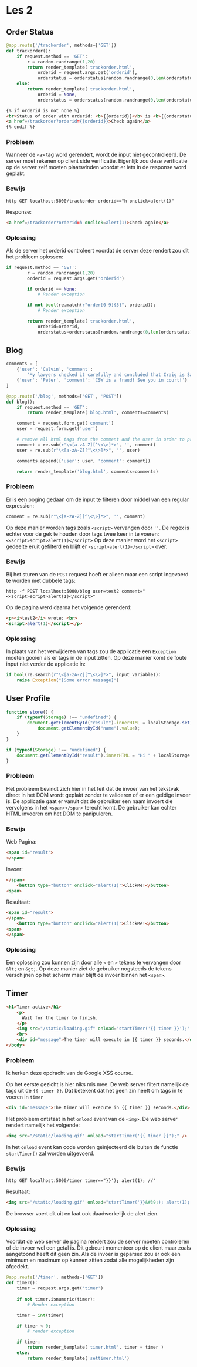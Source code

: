 # Les 2
## Order Status
```python
@app.route('/trackorder', methods=['GET'])
def trackorder():
    if request.method == 'GET':
        r = random.randrange(1,20)
        return render_template('trackorder.html',
            orderid = request.args.get('orderid'),
            orderstatus = orderstatus[random.randrange(0,len(orderstatus))])
    else:
        return render_template('trackorder.html',
            orderid = None,
            orderstatus = orderstatus[random.randrange(0,len(orderstatus))])
```
```html
{% if orderid is not none %}
<br>Status of order with orderid: <b>{{orderid}}</b> is <b>{{orderstatus}}</b><br><br>
<a href=/trackorder?orderid={{orderid}}>Check again</a>
{% endif %}
```
### Probleem
Wanneer de ```<a>``` tag word gerendert, wordt de input niet gecontroleerd. De server moet rekenen op client side verificatie. Eigenlijk zou deze verificatie op de server zelf moeten plaatsvinden voordat er iets in de response word geplakt.

### Bewijs
```
http GET localhost:5000/trackorder orderid=="h onclick=alert(1)"
```
Response:
```html
<a href=/trackorder?orderid=h onclick=alert(1)>Check again</a>
```
### Oplossing
Als de server het orderid controleert voordat de server deze rendert zou dit het probleem oplossen:

```python
if request.method == 'GET':
        r = random.randrange(1,20)
        orderid = request.args.get('orderid')

        if orderid == None:
            # Render exception

        if not bool(re.match(r"order[0-9]{5}", orderid)):
            # Render exception

        return render_template('trackorder.html',
            orderid=orderid,
            orderstatus=orderstatus[random.randrange(0,len(orderstatus))])
```

## Blog
```python
comments = [
    {'user': 'Calvin', 'comment':
        'My lawyers checked it carefully and concluded that Craig is Satoshi.'},
    {'user': 'Peter', 'comment': 'CSW is a fraud! See you in court!'}
]

@app.route('/blog', methods=['GET', 'POST'])
def blog():
    if request.method == 'GET':
        return render_template('blog.html', comments=comments)

    comment = request.form.get('comment')
    user = request.form.get('user')

    # remove all html tags from the comment and the user in order to prevent XSS
    comment = re.sub(r"\<[a-zA-Z][^\<\>]*>", '', comment)
    user = re.sub(r"\<[a-zA-Z][^\<\>]*>", '', user)

    comments.append({'user': user, 'comment': comment})

    return render_template('blog.html', comments=comments)
```
### Probleem
Er is een poging gedaan om de input te filteren door middel van een regular expression:
```python
comment = re.sub(r"\<[a-zA-Z][^\<\>]*>", '', comment)
```
Op deze manier worden tags zoals ```<script>``` vervangen door ```''```. De regex is echter voor de gek te houden door tags twee keer in te voeren: ```<<script>script>alert(1)</script>``` Op deze manier word het ```<script>``` gedeelte eruit gefilterd en blijft er ```<script>alert(1)</script>``` over.

### Bewijs
Bij het sturen van de ```POST``` request hoeft er alleen maar een script ingevoerd te worden met dubbele tags:
```
http -f POST localhost:5000/blog user=test2 comment="<<script>script>alert(1)</script>"
```
Op de pagina werd daarna het volgende gerenderd:
```html
<p><i>test2</i> wrote: <br>
<script>alert(1)</script></p>
```

### Oplossing
In plaats van het verwijderen van tags zou de applicatie een ```Exception``` moeten gooien als er tags in de input zitten. Op deze manier komt de foute input niet verder de applicatie in:
```python
if bool(re.search(r"\<[a-zA-Z][^\<\>]*>", input_variable)):
    raise Exception("[Some error message]")
```

## User Profile
```javascript
function store() {
	if (typeof(Storage) !== "undefined") {
	    document.getElementById("result").innerHTML = localStorage.setItem("name",
            document.getElementById("name").value);
	}
}

if (typeof(Storage) !== "undefined") {
	document.getElementById("result").innerHTML = "Hi " + localStorage.getItem("name");
}
```
### Probleem
Het probleem bevindt zich hier in het feit dat de invoer van het tekstvak direct in het DOM wordt geplakt zonder te valideren of er een geldige invoer is. De applicatie gaat er vanuit dat de gebruiker een naam invoert die vervolgens in het ```<span></span>``` terecht komt. De gebruiker kan echter HTML invoeren om het DOM te panipuleren.

### Bewijs

Web Pagina:
```html
<span id="result">
</span>
```

Invoer:
```html
</span>
    <button type="button" onclick="alert(1)">ClickMe!</button>
<span>
```

Resultaat:
```html
<span id="result">
</span>
    <button type="button" onclick="alert(1)">ClickMe!</button>
<span>
</span>
```

### Oplossing
Een oplossing zou kunnen zijn door alle ```<``` en ```>``` tekens te vervangen door ```&lt;``` en ```&gt;```. Op deze manier ziet de gebruiker nogsteeds de tekens verschijnen op het scherm maar blijft de invoer binnen het ```<span>```.

## Timer
```html
<h1>Timer active</h1>
    <p>
      Wait for the timer to finish.
    </p>
    <img src="/static/loading.gif" onload="startTimer('{{ timer }}');" />
    <br>
    <div id="message">The timer will execute in {{ timer }} seconds.</div>
</body>
```
### Probleem
Ik herken deze opdracht van de Google XSS course.

Op het eerste gezicht is hier niks mis mee. De web server filtert namelijk de tags uit de ```{{ timer }}```. Dat betekent dat het geen zin heeft om tags in te voeren in ```timer```
```html
<div id="message">The timer will execute in {{ timer }} seconds.</div>
```
Het probleem ontstaat in het ```onload``` event van de ```<img>```. De web server rendert namelijk het volgende:
```html
<img src="/static/loading.gif" onload="startTimer('{{ timer }}');" />
```
In het ```onload``` event kan code worden geïnjecteerd die buiten de functie ```startTimer()``` zal worden uitgevoerd.

### Bewijs
```
http GET localhost:5000/timer timer=="}}'); alert(1); //"
```

Resultaat:
```html
<img src="/static/loading.gif" onload="startTimer('}}&#39;); alert(1); //');" />
```

De browser voert dit uit en laat ook daadwerkelijk de alert zien.
### Oplossing
Voordat de web server de pagina rendert zou de server moeten controleren of de invoer wel een getal is. Dit gebeurt momenteer op de client maar zoals aangetoond heeft dit geen zin. Als de invoer is geparsed zou er ook een minimum en maximum op kunnen zitten zodat alle mogelijkheden zijn afgedekt.

```python
@app.route('/timer', methods=['GET'])
def timer():
    timer = request.args.get('timer')
    
    if not timer.isnumeric(timer):
        # Render exception 

    timer = int(timer)

    if timer < 0:
        # render exception

    if timer:
        return render_template('timer.html', timer = timer )
    else:
        return render_template('settimer.html')
```